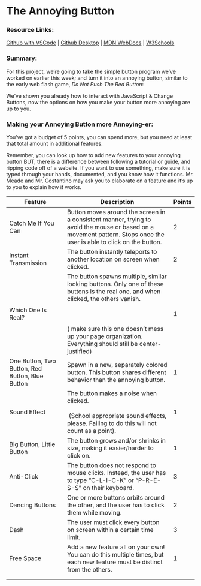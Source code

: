 # The Annoying Button

### Resource Links:

[Github with VSCode](https://www.youtube.com/watch?v=i_23KUAEtUM) | [Github Desktop](https://www.youtube.com/watch?v=8Dd7KRpKeaE) | [MDN WebDocs](https://developer.mozilla.org/en-US/) | [W3Schools](https://www.w3schools.com/)

### Summary:

For this project, we’re going to take the simple button program we’ve worked on earlier this week; and turn it into an annoying button, similar to the early web flash game, *Do Not Push The Red Button*:

We’ve shown you already how to interact with JavaScript & Change Buttons, now the options on how you make your button more annoying are up to you.

### Making your Annoying Button more Annoying-er:

You’ve got a budget of 5 points, you can spend more, but you need at least that total amount in additional features. 
  

Remember, you can look up how to add new features to your annoying button BUT, there is a difference between following a tutorial or guide, and ripping code off of a website. If you want to use something, make sure it is typed through your hands, documented, and you know how it functions. Mr. Meade and Mr. Costantino may ask you to elaborate on a feature and it’s up to you to explain how it works.


| Feature                                         | Description                                                                                                                                                                                                                                                     | Points |
| ----------------------------------------------- | --------------------------------------------------------------------------------------------------------------------------------------------------------------------------------------------------------------------------------------------------------------- | ------ |
| Catch Me If You Can                             | Button moves around the screen in a consistent manner, trying to avoid the mouse or based on a movement pattern. Stops once the user is able to click on the button.                                                                                            | 2      |
| Instant Transmission                            | The button instantly teleports to another location on screen when clicked.                                                                                                                                                                                      | 2      |
| Which One Is Real?                              | The button spawns multiple, similar looking buttons. Only one of these buttons is the real one, and when clicked, the others vanish.<br><br>  <br><br>( make sure this one doesn’t mess up your page organization. Everything should still be center-justified) | 1      |
| One Button, Two Button, Red Button, Blue Button | Spawn in a new, separately colored button. This button shares different behavior than the annoying button.                                                                                                                                                      | 1      |
| Sound Effect                                    | The button makes a noise when clicked.<br><br> (School appropriate sound effects, please. Failing to do this will not count as a point).                                                                                                                        | 1      |
| Big Button, Little Button                       | The button grows and/or shrinks in size, making it easier/harder to click on.                                                                                                                                                                                   | 1      |
| Anti-Click                                      | The button does not respond to mouse clicks. Instead, the user has to type “C-L-I-C-K” or “P-R-E-S-S” on their keyboard.                                                                                                                                        | 3      |
| Dancing Buttons                                 | One or more buttons orbits around the other, and the user has to click them while moving.                                                                                                                                                                       | 2      |
| Dash                                            | The user must click every button on screen within a certain time limit.                                                                                                                                                                                         | 3      |
| Free Space                                      | Add a new feature all on your own! You can do this multiple times, but each new feature must be distinct from the others.                                                                                                                                       | 1      |
|                                                 |                                                                                                                                                                                                                                                                 |        |
|                                                 |                                                                                                                                                                                                                                                                 |        |



